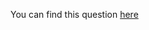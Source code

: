 You can find this question [here](https://www.hackerrank.com/challenges/breaking-best-and-worst-records/problem)
